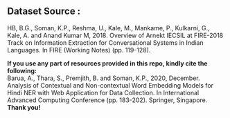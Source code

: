 ## Dataset Source :
HB, B.G., Soman, K.P., Reshma, U., Kale, M., Mankame, P., Kulkarni, G., Kale, A. and Anand Kumar M, 2018. Overview of Arnekt IECSIL at FIRE-2018 Track on
Information Extraction for Conversational Systems in Indian Languages. In FIRE (Working Notes) (pp. 119-128).

**If you use any part of resources provided in this repo, kindly cite the following:**  
Barua, A., Thara, S., Premjith, B. and Soman, K.P., 2020, December. Analysis of Contextual and Non-contextual Word Embedding Models for Hindi NER with Web Application for Data Collection. In International Advanced Computing Conference (pp. 183-202). Springer, Singapore.  
**Thank you!**
